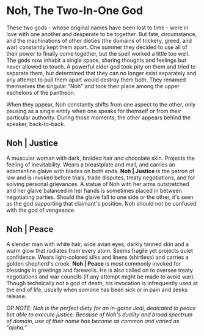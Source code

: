 # Noh, The Two-In-One God

These two gods - whose original names have been lost to time - were in love with one another and desperate to be together. But fate, circumstance, and the machinations of other dieties (the domains of trickery, greed, and war) constantly kept them apart. One summer they decided to use all of their power to finally come together, but the spell worked a little too well. The gods now inhabit a single space, sharing thoughts and feelings but never allowed to touch. A powerful elder god took pity on them and tried to separate them, but determined that they can no longer exist separately and any attempt to pull them apart would destroy them both. They renamed themselves the singular "Noh" and took their place among the upper eschelons of the pantheon.

When they appear, Noh constantly shifts from one aspect to the other, only pausing as a single entity when one speaks for themself or from their particular authority. During those moments, the other appears behind the speaker, back-to-back.  

## Noh | Justice

A muscular woman with dark, braided hair and chocolate skin. Projects the feeling of inevitability. Wears a breastplate and mail, and carries an adamantine glaive with blades on both ends. **Noh | Justice** is the patron of law and is invoked before trials, trade disputes, treaty negotiations, and for solving personal grievances. A statue of Noh with her arms outstretched and her glaive balanced in her hands is sometimes placed in between negotiating parties. Should the glaive fall to one side or the other, it's seen as the god supporting that claimant's position. Noh should not be confused with the god of vengeance.

## Noh | Peace

A slender man with white hair, wide avian eyes, darkly tanned skin and a warm glow that radiates from every atom. Seems fragile yet projects quiet confidence. Wears light-colored silks and linens (shirtless) and carries a golden shepherd's crook. **Noh | Peace** is most commonly invoked for blessings in greetings and farewells. He is also called on to oversee treaty negotiations and war councils (if any attempt might be made to avoid war). Though technically not a god of death, his invocation is infrequently used at the end of life, usually when somone has been sick or in pain and seeks release.

*OP NOTE: Noh is the perfect diety for an in-game Jedi, dedicated to peace but able to execute justice. Because of Noh's duality and broad spectrum of domain, use of their name has become as common and varied as "aloha."*
